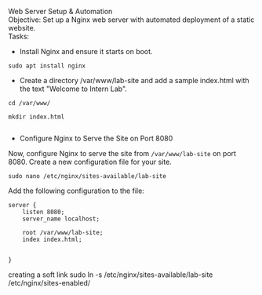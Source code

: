 

Web Server Setup & Automation  
Objective: Set up a Nginx web server with automated deployment of a static website.  
Tasks:


- Install Nginx and ensure it starts on boot.
```
sudo apt install nginx
```

- Create a directory /var/www/lab-site and add a sample index.html with the text "Welcome to Intern Lab".
```
cd /var/www/
```

```
mkdir index.html
```

```

```


-  Configure Nginx to Serve the Site on Port 8080

Now, configure Nginx to serve the site from `/var/www/lab-site` on port 8080. Create a new configuration file for your site.

```
sudo nano /etc/nginx/sites-available/lab-site

```

Add the following configuration to the file:
```
server {
    listen 8080;
    server_name localhost;

    root /var/www/lab-site;
    index index.html;


}
```

creating a soft link 
sudo ln -s /etc/nginx/sites-available/lab-site /etc/nginx/sites-enabled/
